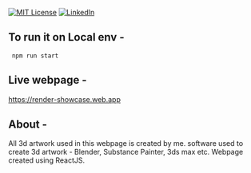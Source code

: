 [![MIT License][license-shield]][license-url]
[![LinkedIn][linkedin-shield]][linkedin-url]


[license-shield]: https://img.shields.io/github/license/othneildrew/Best-README-Template.svg?style=for-the-badge
[license-url]: https://github.com/othneildrew/Best-README-Template/blob/master/LICENSE.txt
[linkedin-shield]: https://img.shields.io/badge/-LinkedIn-black.svg?style=for-the-badge&logo=linkedin&colorB=555
[linkedin-url]: https://www.linkedin.com/in/subhadip-pal-287a10184/

## To run it on Local env -
<code> npm run start </code>

## Live webpage -
https://render-showcase.web.app

## About -
All 3d artwork used in this webpage is created by me.
software used to create 3d artwork - Blender, Substance Painter, 3ds max etc.
Webpage created using ReactJS.

